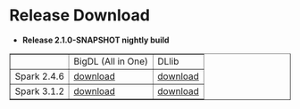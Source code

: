# Release Download

- **Release 2.1.0-SNAPSHOT nightly build**
<table border="1"
cellpadding="10"
>
    <tr>
        <td></td>
        <td>BigDL (All in One)</td>
        <td>DLlib</td>
    </tr>
    <tr>
       <td>Spark 2.4.6 </td>
       <td><a href="https://oss.sonatype.org/content/repositories/snapshots/com/intel/analytics/bigdl/bigdl-assembly-spark_2.4.6/2.1.0-SNAPSHOT/">download</a></td>
       <td><a href="https://oss.sonatype.org/content/repositories/snapshots/com/intel/analytics/bigdl/bigdl-dllib-spark_2.4.6/2.1.0-SNAPSHOT/">download</a></td>
    </tr>
    <tr>
       <td>Spark 3.1.2 </td>
       <td><a href="https://oss.sonatype.org/content/repositories/snapshots/com/intel/analytics/bigdl/bigdl-assembly-spark_3.1.2/2.1.0-SNAPSHOT/">download</a></td> 
       <td><a href="https://oss.sonatype.org/content/repositories/snapshots/com/intel/analytics/bigdl/bigdl-dllib-spark_3.1.2/2.1.0-SNAPSHOT/">download</a></td>
    </tr>
</table>
<br>
